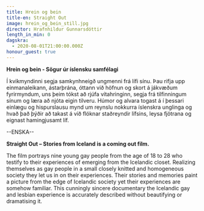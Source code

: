 ```yaml
---
title: Hrein og bein
title-en: Straight Out
image: hrein_og_bein_still.jpg
director: Hrafnhildur Gunnarsdóttir
length_in_min: 0
dagskra:
  - 2020-08-01T21:00:00.000Z
honour_guest: true
---
```

**Hrein og bein - Sögur úr íslensku samfélagi**

Í kvikmyndinni segja samkynhneigð ungmenni frá lífi sínu. Þau rifja upp einmanaleikann, ástarþrána, óttann við höfnun og skort á jákvæðum fyrirmyndum, uns þeim tókst að rjúfa vítahringinn, segja frá tilfinningum sínum og læra að njóta eigin tilveru. Húmor og alvara togast á í þessari einlægu og hispurslausu mynd um reynslu nokkurra íslenskra unglinga og hvað það þýðir að takast á við flóknar staðreyndir lífsins, leysa fjötrana og eignast hamingjusamt líf.

\--ENSKA--

**Straight Out – Stories from Iceland is a coming out film.** 

The film portrays nine young gay people from the age of 18 to 28 who testify to their experiences of emerging from the Icelandic closet. Realizing themselves as gay people in a small closely knitted and homogeneous society they let us in on their experiences. Their stories and memories paint a picture from the edge of Icelandic society yet their experiences are somehow familiar. This cunningly sincere documentary the Icelandic gay and lesbian experience is accurately described without beautifying or dramatising it.